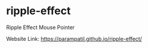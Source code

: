 # ripple-effect
Ripple Effect Mouse Pointer

Website Link: https://parampatil.github.io/ripple-effect/
